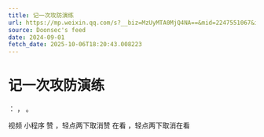 ```yaml
---
title: 记一次攻防演练
url: https://mp.weixin.qq.com/s?__biz=MzUyMTA0MjQ4NA==&mid=2247551067&idx=2&sn=0ffe99f36875f6879a8c14fb56a91c0a
source: Doonsec's feed
date: 2024-09-01
fetch_date: 2025-10-06T18:20:43.008223
---
```


# 记一次攻防演练

：
，
。

视频
小程序
赞
，轻点两下取消赞
在看
，轻点两下取消在看